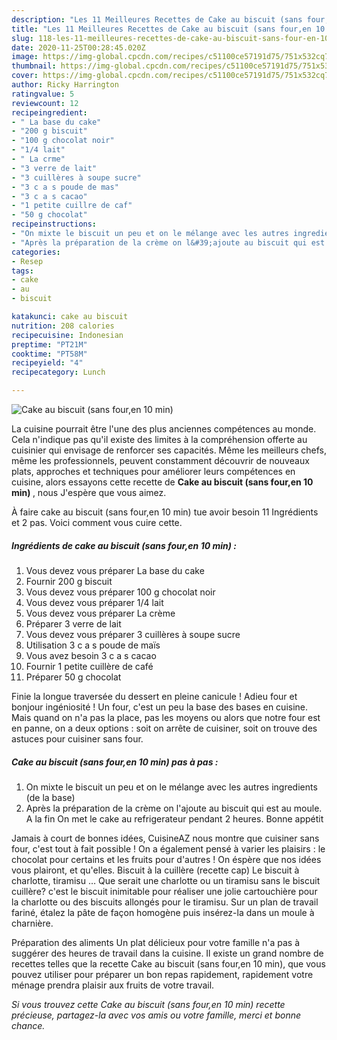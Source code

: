 ```yaml
---
description: "Les 11 Meilleures Recettes de Cake au biscuit (sans four,en 10 min)"
title: "Les 11 Meilleures Recettes de Cake au biscuit (sans four,en 10 min)"
slug: 118-les-11-meilleures-recettes-de-cake-au-biscuit-sans-four-en-10-min
date: 2020-11-25T00:28:45.020Z
image: https://img-global.cpcdn.com/recipes/c51100ce57191d75/751x532cq70/cake-au-biscuit-sans-fouren-10-min-photo-principale-de-la-recette.jpg
thumbnail: https://img-global.cpcdn.com/recipes/c51100ce57191d75/751x532cq70/cake-au-biscuit-sans-fouren-10-min-photo-principale-de-la-recette.jpg
cover: https://img-global.cpcdn.com/recipes/c51100ce57191d75/751x532cq70/cake-au-biscuit-sans-fouren-10-min-photo-principale-de-la-recette.jpg
author: Ricky Harrington
ratingvalue: 5
reviewcount: 12
recipeingredient:
- " La base du cake"
- "200 g biscuit"
- "100 g chocolat noir"
- "1/4 lait"
- " La crme"
- "3 verre de lait"
- "3 cuillères à soupe sucre"
- "3 c a s poude de mas"
- "3 c a s cacao"
- "1 petite cuillre de caf"
- "50 g chocolat"
recipeinstructions:
- "On mixte le biscuit un peu et on le mélange avec les autres ingredients (de la base)"
- "Après la préparation de la crème on l&#39;ajoute au biscuit qui est au moule. A la fin On met le cake au refrigerateur pendant 2 heures. Bonne appétit"
categories:
- Resep
tags:
- cake
- au
- biscuit

katakunci: cake au biscuit 
nutrition: 208 calories
recipecuisine: Indonesian
preptime: "PT21M"
cooktime: "PT58M"
recipeyield: "4"
recipecategory: Lunch

---
```



![Cake au biscuit (sans four,en 10 min)](https://img-global.cpcdn.com/recipes/c51100ce57191d75/751x532cq70/cake-au-biscuit-sans-fouren-10-min-photo-principale-de-la-recette.jpg)

La cuisine pourrait être l'une des plus anciennes compétences au monde. Cela n'indique pas qu'il existe des limites à la compréhension offerte au cuisinier qui envisage de renforcer ses capacités. Même les meilleurs chefs, même les professionnels, peuvent constamment découvrir de nouveaux plats, approches et techniques pour améliorer leurs compétences en cuisine, alors essayons cette recette de <strong> Cake au biscuit (sans four,en 10 min) </strong>, nous J'espère que vous aimez.

<!--inarticleads1-->

À faire cake au biscuit (sans four,en 10 min) tue avoir besoin 11 Ingrédients et 2 pas. Voici comment vous cuire cette.

##### Ingrédients de cake au biscuit (sans four,en 10 min) :

1. Vous devez vous préparer  La base du cake
1. Fournir 200 g biscuit
1. Vous devez vous préparer 100 g chocolat noir
1. Vous devez vous préparer 1/4 lait
1. Vous devez vous préparer  La crème
1. Préparer 3 verre de lait
1. Vous devez vous préparer 3 cuillères à soupe sucre
1. Utilisation 3 c a s poude de maïs
1. Vous avez besoin 3 c a s cacao
1. Fournir 1 petite cuillère de café
1. Préparer 50 g chocolat


Finie la longue traversée du dessert en pleine canicule ! Adieu four et bonjour ingéniosité ! Un four, c&#39;est un peu la base des bases en cuisine. Mais quand on n&#39;a pas la place, pas les moyens ou alors que notre four est en panne, on a deux options : soit on arrête de cuisiner, soit on trouve des astuces pour cuisiner sans four. 

<!--inarticleads2-->

##### Cake au biscuit (sans four,en 10 min) pas à pas :

1. On mixte le biscuit un peu et on le mélange avec les autres ingredients (de la base)
1. Après la préparation de la crème on l&#39;ajoute au biscuit qui est au moule. A la fin On met le cake au refrigerateur pendant 2 heures. Bonne appétit


Jamais à court de bonnes idées, CuisineAZ nous montre que cuisiner sans four, c&#39;est tout à fait possible ! On a également pensé à varier les plaisirs : le chocolat pour certains et les fruits pour d&#39;autres ! On éspère que nos idées vous plairont, et qu&#39;elles. Biscuit à la cuillère (recette cap) Le biscuit à charlotte, tiramisu … Que serait une charlotte ou un tiramisu sans le biscuit cuillère? c&#39;est le biscuit inimitable pour réaliser une jolie cartouchière pour la charlotte ou des biscuits allongés pour le tiramisu. Sur un plan de travail fariné, étalez la pâte de façon homogène puis insérez-la dans un moule à charnière. 

<!--inarticleads1-->

<p>
Préparation des aliments Un plat délicieux pour votre famille n'a pas à suggérer des heures de travail dans la cuisine. Il existe un grand nombre de recettes telles que la recette Cake au biscuit (sans four,en 10 min), que vous pouvez utiliser pour préparer un bon repas rapidement, rapidement votre ménage prendra plaisir aux fruits de votre travail.
</p>

<p>
<i>Si vous trouvez cette Cake au biscuit (sans four,en 10 min) recette précieuse, partagez-la avec vos amis ou votre famille, merci et bonne chance.</i>
</p>
